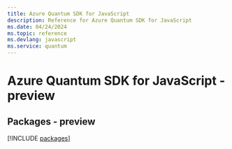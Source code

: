 ```yaml
---
title: Azure Quantum SDK for JavaScript
description: Reference for Azure Quantum SDK for JavaScript
ms.date: 04/24/2024
ms.topic: reference
ms.devlang: javascript
ms.service: quantum
---
```

# Azure Quantum SDK for JavaScript - preview
## Packages - preview
[!INCLUDE [packages](quantum-index.md)]